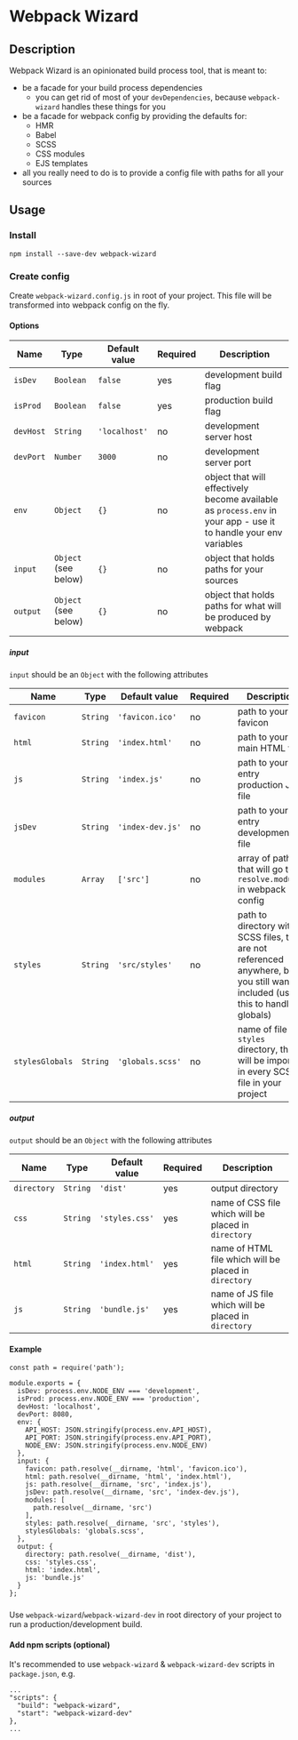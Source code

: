 # Webpack Wizard
## Description
Webpack Wizard is an opinionated build process tool, that is meant to:
- be a facade for your build process dependencies
  - you can get rid of most of your `devDependencies`, because `webpack-wizard` handles these things for you
- be a facade for webpack config by providing the defaults for:
  - HMR
  - Babel
  - SCSS
  - CSS modules
  - EJS templates
- all you really need to do is to provide a config file with paths for all your sources


## Usage
### Install
`npm install --save-dev webpack-wizard`

### Create config

Create `webpack-wizard.config.js` in root of your project. This file will be transformed into webpack config on the fly.

#### Options
| Name      | Type                 | Default value | Required | Description                                                                                                      |
|-----------|----------------------|---------------|----------|------------------------------------------------------------------------------------------------------------------|
| `isDev`   | `Boolean`            | `false`       | yes      | development build flag                                                                                           |
| `isProd`  | `Boolean`            | `false`       | yes      | production build flag                                                                                            |
| `devHost` | `String`             | `'localhost'` | no       | development server host                                                                                          |
| `devPort` | `Number`             | `3000`        | no       | development server port                                                                                          |
| `env`     | `Object`             | `{}`          | no       | object that will effectively become available as `process.env` in your app - use it to handle your env variables |
| `input`   | `Object` (see below) | `{}`          | no       | object that holds paths for your sources                                                                         |
| `output`  | `Object` (see below) | `{}`          | no       | object that holds paths for what will be produced by webpack
##### input
`input` should be an `Object` with the following attributes


| Name            | Type     | Default value    | Required | Description                                                                                                                   |
|-----------------|----------|------------------|----------|-------------------------------------------------------------------------------------------------------------------------------|
| `favicon`       | `String` | `'favicon.ico'`  | no       | path to your favicon                                                                                                          |
| `html`          | `String` | `'index.html'`   | no       | path to your main HTML file                                                                                                   |
| `js`            | `String` | `'index.js'`     | no       | path to your entry production JS file                                                                                         |
| `jsDev`         | `String` | `'index-dev.js'` | no       | path to your entry development JS file                                                                                        |
| `modules`       | `Array`  | `['src']`      | no       | array of paths that will go to `resolve.modules` in webpack config                                                            |
| `styles`        | `String` | `'src/styles'`   | no       | path to directory with SCSS files, that are not referenced anywhere, but you still want included (use this to handle globals) |
| `stylesGlobals` | `String` | `'globals.scss'` | no       | name of file in `styles` directory, that will be imported in every SCSS file in your project                                  |


##### output
`output` should be an `Object` with the following attributes

| Name        | Type                 | Default value | Required | Description                                                                                                      |
|-------------|----------------------|---------------|----------|------------------------------------------------------------------------------------------------------------------|
| `directory` | `String`             | `'dist'`   | yes      | output directory                                                                                                 |
| `css`       | `String`             | `'styles.css'`   | yes      | name of CSS file which will be placed in `directory`                                                             |
| `html`      | `String`             | `'index.html'`   | yes      | name of HTML file which will be placed in `directory`                                                            |
| `js`        | `String`             | `'bundle.js'`   | yes      | name of JS file which will be placed in `directory`                                                              |

#### Example
```
const path = require('path');

module.exports = {
  isDev: process.env.NODE_ENV === 'development',
  isProd: process.env.NODE_ENV === 'production',
  devHost: 'localhost',
  devPort: 8080,
  env: {
    API_HOST: JSON.stringify(process.env.API_HOST),
    API_PORT: JSON.stringify(process.env.API_PORT),
    NODE_ENV: JSON.stringify(process.env.NODE_ENV)
  },
  input: {
    favicon: path.resolve(__dirname, 'html', 'favicon.ico'),
    html: path.resolve(__dirname, 'html', 'index.html'),
    js: path.resolve(__dirname, 'src', 'index.js'),
    jsDev: path.resolve(__dirname, 'src', 'index-dev.js'),
    modules: [
      path.resolve(__dirname, 'src')
    ],
    styles: path.resolve(__dirname, 'src', 'styles'),
    stylesGlobals: 'globals.scss',
  },
  output: {
    directory: path.resolve(__dirname, 'dist'),
    css: 'styles.css',
    html: 'index.html',
    js: 'bundle.js'
  }
};

```

###
Use `webpack-wizard`/`webpack-wizard-dev` in root directory of your project to run a production/development build.

#### Add npm scripts (optional)
It's recommended to use `webpack-wizard` & `webpack-wizard-dev` scripts in `package.json`, e.g.
```
...
"scripts": {
  "build": "webpack-wizard",
  "start": "webpack-wizard-dev"
},
...
```

